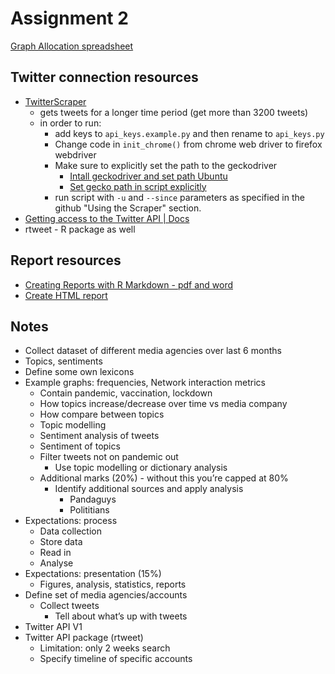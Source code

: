 # Assignment 2

[Graph Allocation spreadsheet](https://docs.google.com/spreadsheets/d/1thUrLAOECz5pQ8OlmwxMl1a2i2PxGF3Oj1CnxEZAU8g/edit?usp=sharing)

## Twitter connection resources
* [TwitterScraper](https://github.com/MatthewWolff/TwitterScraper)
    - gets tweets for a longer time period (get more than 3200 tweets)
    - in order to run:
        - add keys to `api_keys.example.py` and then rename to `api_keys.py`
        - Change code in `init_chrome()` from chrome web driver to firefox webdriver
        - Make sure to explicitly set the path to the geckodriver
            - [Intall geckodriver and set path Ubuntu](https://askubuntu.com/questions/870530/how-to-install-geckodriver-in-ubuntu)
            - [Set gecko path in script explicitly](https://stackoverflow.com/questions/45992670/geckodriver-not-being-found)
        - run script with `-u` and `--since` parameters as specified in the github "Using the Scraper" section.
* [Getting access to the Twitter API | Docs](https://developer.twitter.com/en/docs/twitter-api/getting-started/getting-access-to-the-twitter-api)
* rtweet - R package as well

## Report resources
* [Creating Reports with R Markdown - pdf and word](https://towardsdatascience.com/creating-reports-with-r-markdown-c6031ecdd65c)
* [Create HTML report](https://jozef.io/r913-spin-with-style/)

## Notes

- Collect dataset of different media agencies over last 6 months
- Topics, sentiments
- Define some own lexicons
- Example graphs: frequencies, Network interaction metrics
    - Contain pandemic, vaccination, lockdown
    - How topics increase/decrease over time vs media company
    - How compare between topics
    - Topic modelling
    - Sentiment analysis of tweets
    - Sentiment of topics
    - Filter tweets not on pandemic out
        - Use topic modelling or dictionary analysis
    - Additional marks (20%) - without this you’re capped at 80%
        - Identify additional sources and apply analysis
            - Pandaguys
            - Polititians
- Expectations: process
    - Data collection
    - Store data
    - Read in
    - Analyse
- Expectations: presentation (15%)
    - Figures, analysis, statistics, reports
- Define set of media agencies/accounts
    - Collect tweets
        - Tell about what’s up with tweets
- Twitter API V1
- Twitter API package (rtweet)
    - Limitation: only 2 weeks search
    - Specify timeline of specific accounts

